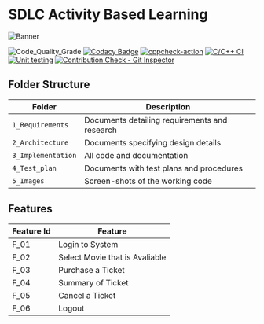 # SDLC Activity Based Learning

![Banner](https://github.com/ramyabonda2001/M1_Project-Ticket-Booking-System/blob/main/1_Requirements/banner.png)

<!--
Visit [Pages for Report -optional](using github.io option)


Build | Code Quality | Unity | [Git Inspector](using github.io option)
------|----------|-------|--------------
 To be added | To be added | To be added | To be added

-->

![Code_Quality_Grade](https://www.code-inspector.com/project/27638/status/svg)
[![Codacy Badge](https://app.codacy.com/project/badge/Grade/5ecd85a2c4234d69affd5a4d5d96af52)](https://www.codacy.com/gh/ramyabonda2001/M1_Project/dashboard?utm_source=github.com&amp;utm_medium=referral&amp;utm_content=ramyabpnda2001/M1_Project&amp;utm_campaign=Badge_Grade)
[![cppcheck-action](https://github.com/ramyabonda2001/M1_Project/actions/workflows/cppcheck.yml/badge.svg)](https://github.com/ramyabonda2001/M1_Project/actions/workflows/cppcheck.yml)
[![C/C++ CI](https://github.com/ramyabonda2001/M1_Project/actions/workflows/c-build.yml/badge.svg)](https://github.com/ramyabonda2001/M1_Project/actions/workflows/c-build.yml)
[![Unit testing](https://github.com/ramyabonda2001/M1_Project/actions/workflows/unit-test.yml/badge.svg)](https://github.com/ramyabonda2001/M1_Project/actions/workflows/unit-test.yml)
[![Contribution Check - Git Inspector](https://github.com/ramyabonda2001/M1_Project/actions/workflows/gitinspector.yml/badge.svg)](https://github.com/ramyabonda2001/M1_Project/actions/workflows/gitinspector.yml)

## Folder Structure
Folder             | Description
-------------------| -----------------------------------------
`1_Requirements`   | Documents detailing requirements and research
`2_Architecture`   | Documents specifying design details
`3_Implementation` | All code and documentation
`4_Test_plan`      | Documents with test plans and procedures
`5_Images`         | Screen-shots of the working code
##  Features
| Feature Id | Feature |
| -----------|---------|
|F_01| Login to System | |
|F_02|Select Movie that is Avaliable |
|F_03| Purchase a Ticket |
|F_04| Summary of Ticket |
|F_05| Cancel a Ticket |
|F_06| Logout |

<!--

## Contributors List and Summary

PS Number. |  Name   |    Features    | Issuess Raised |Issues Resolved|No Test Cases|Test Case Pass
-------|---------|----------------|----------------|---------------|-------------|--------------
`99006110` | Goutami D Honagannavar  | Feature A, B etc    | X No     | X No   |X No   |X No     
   -->
<!--
## Challenges Faced and How Was It Overcome

1. ABC
2. BCD
3. ...
4. ...


